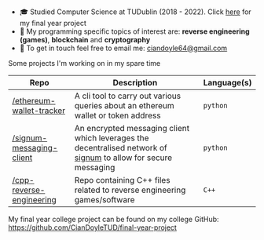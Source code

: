 - 🎓 Studied Computer Science at TUDublin (2018 - 2022). Click [here](https://github.com/CianDoyleTUD/final-year-project) for my final year project 
- 💭 My programming specific topics of interest are: __reverse engineering (games)__, __blockchain__ and __cryptography__ 
- 📧 To get in touch feel free to email me: ciandoyle64@gmail.com

Some projects I'm working on in my spare time

|Repo         |Description                     |Language(s)                  |
|----------------|-------------------------------|-----------------------------|
| [/ethereum-wallet-tracker](https://github.com/doylecian/ethereum-wallet-tracker) | A cli tool to carry out various queries about an ethereum wallet or token address | `python` |
| [/signum-messaging-client](https://github.com/doylecian/ethereum-wallet-tracker) | An encrypted messaging client which leverages the decentralised network of [signum](https://www.signum.network/) to allow for secure messaging | `python` |
| [/cpp-reverse-engineering](https://github.com/doylecian/cpp-reverse-engineering) | Repo containing C++ files related to reverse engineering games/software | `C++` |

My final year college project can be found on my college GitHub: https://github.com/CianDoyleTUD/final-year-project
<!---
doylecian/doylecian is a ✨ special ✨ repository because its `README.md` (this file) appears on your GitHub profile.
You can click the Preview link to take a look at your changes.
--->
